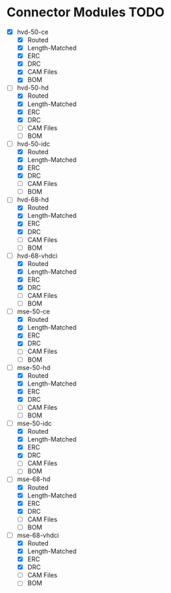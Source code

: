 # Connector Modules TODO

- [X] hvd-50-ce
  - [X] Routed
  - [X] Length-Matched
  - [X] ERC
  - [X] DRC
  - [X] CAM Files
  - [X] BOM
- [ ] hvd-50-hd
  - [X] Routed
  - [X] Length-Matched
  - [X] ERC
  - [X] DRC
  - [ ] CAM Files
  - [ ] BOM
- [ ] hvd-50-idc
  - [X] Routed
  - [X] Length-Matched
  - [X] ERC
  - [X] DRC
  - [ ] CAM Files
  - [ ] BOM
- [ ] hvd-68-hd
  - [X] Routed
  - [X] Length-Matched
  - [X] ERC
  - [X] DRC
  - [ ] CAM Files
  - [ ] BOM
- [ ] hvd-68-vhdci
  - [x] Routed
  - [x] Length-Matched
  - [X] ERC
  - [x] DRC
  - [ ] CAM Files
  - [ ] BOM
- [ ] mse-50-ce
  - [X] Routed
  - [X] Length-Matched
  - [X] ERC
  - [X] DRC
  - [ ] CAM Files
  - [ ] BOM
- [ ] mse-50-hd
  - [X] Routed
  - [X] Length-Matched
  - [X] ERC
  - [X] DRC
  - [ ] CAM Files
  - [ ] BOM
- [ ] mse-50-idc
  - [X] Routed
  - [X] Length-Matched
  - [X] ERC
  - [X] DRC
  - [ ] CAM Files
  - [ ] BOM
- [ ] mse-68-hd
  - [X] Routed
  - [X] Length-Matched
  - [X] ERC
  - [X] DRC
  - [ ] CAM Files
  - [ ] BOM
- [ ] mse-68-vhdci
  - [X] Routed
  - [X] Length-Matched
  - [X] ERC
  - [X] DRC
  - [ ] CAM Files
  - [ ] BOM
